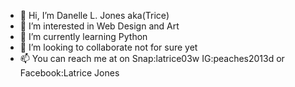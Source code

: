 - 👋 Hi, I’m Danelle L. Jones aka(Trice)
- 👀 I’m interested in Web Design and Art 
- 🌱 I’m currently learning Python
- 💞️ I’m looking to collaborate not for sure yet
- 📫 You can reach me at on Snap:latrice03w 
  IG:peaches2013d or Facebook:Latrice Jones

<!---
Danelle12/Danelle12 is a ✨ special ✨ repository because its `README.md` (this file) appears on your GitHub profile.
You can click the Preview link to take a look at your changes.
---> 
